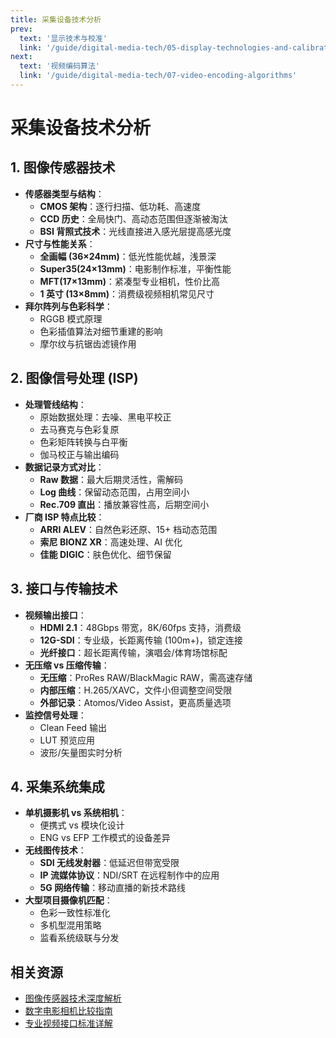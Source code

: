 ```yaml
---
title: 采集设备技术分析
prev:
  text: '显示技术与校准'
  link: '/guide/digital-media-tech/05-display-technologies-and-calibration'
next:
  text: '视频编码算法'
  link: '/guide/digital-media-tech/07-video-encoding-algorithms'
---
```


# 采集设备技术分析

## 1. 图像传感器技术
- **传感器类型与结构**：
  - **CMOS 架构**：逐行扫描、低功耗、高速度
  - **CCD 历史**：全局快门、高动态范围但逐渐被淘汰
  - **BSI 背照式技术**：光线直接进入感光层提高感光度
- **尺寸与性能关系**：
  - **全画幅 (36×24mm)**：低光性能优越，浅景深
  - **Super35(24×13mm)**：电影制作标准，平衡性能
  - **MFT(17×13mm)**：紧凑型专业相机，性价比高
  - **1 英寸 (13×8mm)**：消费级视频相机常见尺寸
- **拜尔阵列与色彩科学**：
  - RGGB 模式原理
  - 色彩插值算法对细节重建的影响
  - 摩尔纹与抗锯齿滤镜作用

## 2. 图像信号处理 (ISP)
- **处理管线结构**：
  - 原始数据处理：去噪、黑电平校正
  - 去马赛克与色彩复原
  - 色彩矩阵转换与白平衡
  - 伽马校正与输出编码
- **数据记录方式对比**：
  - **Raw 数据**：最大后期灵活性，需解码
  - **Log 曲线**：保留动态范围，占用空间小
  - **Rec.709 直出**：播放兼容性高，后期空间小
- **厂商 ISP 特点比较**：
  - **ARRI ALEV**：自然色彩还原、15+ 档动态范围
  - **索尼 BIONZ XR**：高速处理、AI 优化
  - **佳能 DIGIC**：肤色优化、细节保留

## 3. 接口与传输技术
- **视频输出接口**：
  - **HDMI 2.1**：48Gbps 带宽，8K/60fps 支持，消费级
  - **12G-SDI**：专业级，长距离传输 (100m+)，锁定连接
  - **光纤接口**：超长距离传输，演唱会/体育场馆标配
- **无压缩 vs 压缩传输**：
  - **无压缩**：ProRes RAW/BlackMagic RAW，需高速存储
  - **内部压缩**：H.265/XAVC，文件小但调整空间受限
  - **外部记录**：Atomos/Video Assist，更高质量选项
- **监控信号处理**：
  - Clean Feed 输出
  - LUT 预览应用
  - 波形/矢量图实时分析

## 4. 采集系统集成
- **单机摄影机 vs 系统相机**：
  - 便携式 vs 模块化设计
  - ENG vs EFP 工作模式的设备差异
- **无线图传技术**：
  - **SDI 无线发射器**：低延迟但带宽受限
  - **IP 流媒体协议**：NDI/SRT 在远程制作中的应用
  - **5G 网络传输**：移动直播的新技术路线
- **大型项目摄像机匹配**：
  - 色彩一致性标准化
  - 多机型混用策略
  - 监看系统级联与分发

## 相关资源
- [图像传感器技术深度解析](https://www.example.com)
- [数字电影相机比较指南](https://www.example.com)
- [专业视频接口标准详解](https://www.example.com)
